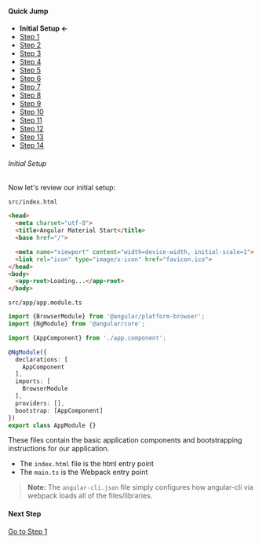 #### Quick Jump ####
* **Initial Setup <-**
* [Step 1](./STEP_1.md)
* [Step 2](./STEP_2.md)
* [Step 3](./STEP_3.md)
* [Step 4](./STEP_4.md)
* [Step 5](./STEP_5.md)
* [Step 6](./STEP_6.md)
* [Step 7](./STEP_7.md)
* [Step 8](./STEP_8.md)
* [Step 9](./STEP_9.md)
* [Step 10](./STEP_10.md)
* [Step 11](./STEP_11.md)
* [Step 12](./STEP_12.md)
* [Step 13](./STEP_13.md)
* [Step 14](./STEP_14.md)

###### Initial Setup

Now let's review our initial setup:

`src/index.html`
```html
<head>
  <meta charset="utf-8">
  <title>Angular Material Start</title>
  <base href="/">

  <meta name="viewport" content="width=device-width, initial-scale=1">
  <link rel="icon" type="image/x-icon" href="favicon.ico">
</head>
<body>
  <app-root>Loading...</app-root>
</body>
```

`src/app/app.module.ts`
```ts
import {BrowserModule} from '@angular/platform-browser';
import {NgModule} from '@angular/core';

import {AppComponent} from './app.component';

@NgModule({
  declarations: [
    AppComponent
  ],
  imports: [
    BrowserModule
  ],
  providers: [],
  bootstrap: [AppComponent]
})
export class AppModule {}

```

These files contain the basic application components and bootstrapping instructions for our application. 
*  The `index.html` file is the html entry point 
*  The `main.ts` is the Webpack entry point

> **Note:** The `angular-cli.json` file simply configures how angular-cli via webpack loads all of the files/libraries.

#### Next Step
[Go to Step 1](./STEP_1.md)

